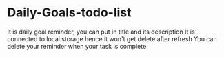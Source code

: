 # Daily-Goals-todo-list
It is daily goal reminder, you can put in title and its description 
It is connected to local storage hence it won't get delete after refresh 
You can delete your reminder when your task is complete
